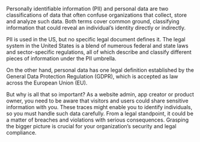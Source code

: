 Personally identifiable information (PII) and personal data are two classifications of data that often confuse organizations that collect, store and analyze such data. Both terms cover common ground, classifying information that could reveal an individual’s identity directly or indirectly. 

PII is used in the US, but no specific legal document defines it. The legal system in the United States is a blend of numerous federal and state laws and sector-specific regulations, all of which describe and classify different pieces of information under the PII umbrella. 

On the other hand, personal data has one legal definition established by the General Data Protection Regulation (GDPR), which is accepted as law across the European Union (EU).

But why is all that so important? As a website admin, app creator or product owner, you need to be aware that visitors and users could share sensitive information with you. These traces might enable you to identify individuals, so you must handle such data carefully. From a legal standpoint, it could be a matter of breaches and violations with serious consequences. Grasping the bigger picture is crucial for your organization’s security and legal compliance.

